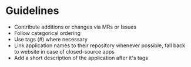 # Guidelines
- Contribute additions or changes via MRs or Issues
- Follow categorical ordering
- Use tags (#) where necessary
- Link application names to their repository whenever possible, fall back to website in case of closed-source apps
- Add a short description of the application after it's tags
